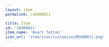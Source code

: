 ```yaml
---
layout: item
permalink: /10400011

title: Item
id: '10400011'
item_name: 'Heart Tattoo'
icon_url: 'item/icon/customize/00400011.png'
---
```

